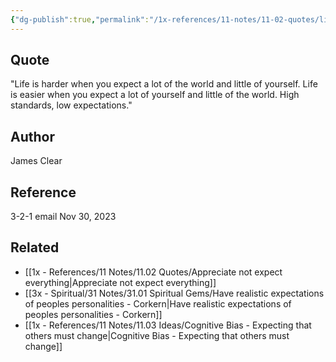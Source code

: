 ```yaml
---
{"dg-publish":true,"permalink":"/1x-references/11-notes/11-02-quotes/life-is-harder-when-you-expect-a-lot-of-the-world-and-little-of-yourself-james-clear/","title":"Life is harder when you expect a lot of the world and little of yourself - James Clear","created":"2023-11-30T19:33:33.000+03:00","updated":"2024-02-14T20:18:40.861+03:00"}
---
```



## Quote
"Life is harder when you expect a lot of the world and little of yourself.
Life is easier when you expect a lot of yourself and little of the world.
High standards, low expectations."

## Author
James Clear

## Reference
3-2-1 email Nov 30, 2023

## Related
- [[1x - References/11 Notes/11.02 Quotes/Appreciate not expect everything\|Appreciate not expect everything]]
- [[3x - Spiritual/31 Notes/31.01 Spiritual Gems/Have realistic expectations of peoples personalities - Corkern\|Have realistic expectations of peoples personalities - Corkern]]
- [[1x - References/11 Notes/11.03 Ideas/Cognitive Bias - Expecting that others must change\|Cognitive Bias - Expecting that others must change]]
